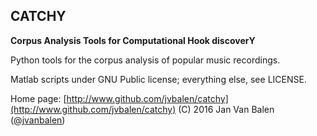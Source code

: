 ## CATCHY

**Corpus Analysis Tools for Computational Hook discoverY**

Python tools for the corpus analysis of popular music recordings.

Matlab scripts under GNU Public license; everything else, see LICENSE.

Home page: [http://www.github.com/jvbalen/catchy](http://www.github.com/jvbalen/catchy)
(C) 2016 Jan Van Balen ([@jvanbalen](https://twitter.com/jvanbalen))